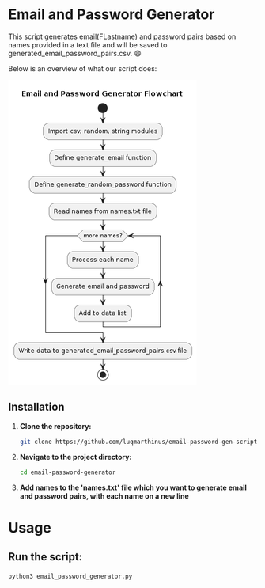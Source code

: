 # Email and Password Generator

This script generates email(FLastname) and password pairs based on names provided in a text file and will be saved to generated_email_password_pairs.csv. :smile:

Below is an overview of what our script does:

![Alt text](./email-password-generator-flowchart.png?raw=true)

## Installation

1. **Clone the repository:**

   ```sh
   git clone https://github.com/luqmarthinus/email-password-gen-scripts

2. **Navigate to the project directory:**
    ```sh
    cd email-password-generator

3. **Add names to the 'names.txt' file which you want to generate email and password pairs, with each name on a new line**

# Usage

## Run the script:
```sh
python3 email_password_generator.py
